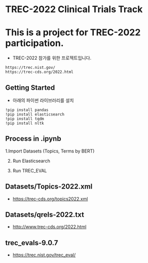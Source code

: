 # TREC-2022 Clinical Trials Track
# This is a project for TREC-2022 participation.

* TREC-2022 참가를 위한 프로젝트입니다.

```
https://trec.nist.gov/
https://trec-cds.org/2022.html
```

## Getting Started

* 아래의 파이썬 라이브러리를 설치
```
!pip install pandas
!pip install elasticsearch
!pip install tqdm
!pip install nltk
```

## Process in .ipynb

1.Import Datasets (Topics, Terms by BERT)

2. Run Elasticsearch

3. Run TREC_EVAL

## Datasets/Topics-2022.xml
* https://trec-cds.org/topics2022.xml

## Datasets/qrels-2022.txt
* http://www.trec-cds.org/2022.html

## trec_evals-9.0.7
* https://trec.nist.gov/trec_eval/
